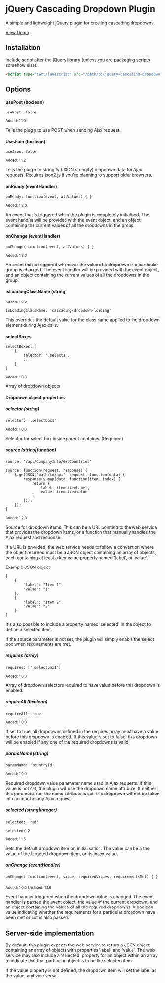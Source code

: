 # jQuery Cascading Dropdown Plugin

A simple and lighweight jQuery plugin for creating cascading dropdowns. 

[View Demo](http://dnasir.com/github/jquery-cascading-dropdown/demo.html)

## Installation

Include script after the jQuery library (unless you are packaging scripts somehow else):

```html
<script type="text/javascript" src="/path/to/jquery-cascading-dropdown.js"></script>
```

## Options

#### usePost (boolean)

    usePost: false

<sub>Added: 1.1.0</sub>

Tells the plugin to use POST when sending Ajax request.

#### UseJson (boolean)

    useJson: false

<sub>Added: 1.1.2</sub>

Tells the plugin to stringify (JSON.stringify) dropdown data for Ajax requests. Requires 
[json2.js](https://github.com/douglascrockford/JSON-js) if you're planning to support older browsers.

#### onReady (eventHandler)

    onReady: function(event, allValues) { }

<sub>Added: 1.2.0</sub>

An event that is triggered when the plugin is completely initialised. The event handler will be provided with the event object, and an object containing the current values of all the dropdowns in the group.

#### onChange (eventHandler)

    onChange: function(event, allValues) { }

<sub>Added: 1.2.0</sub>

An event that is triggered whenever the value of a dropdown in a particular group is changed. The event handler will be provided with the event object, and an object containing the current values of all the dropdowns in the group.

#### isLoadingClassName (string)

<sub>Added: 1.2.2</sub>

    isLoadingClassName: 'cascading-dropdown-loading'

This overrides the default value for the class name applied to the dropdown element during Ajax calls.

#### selectBoxes

    selectBoxes: [
        {
            selector: '.select1',
            ...
        }
    ]

<sub>Added: 1.0.0</sub>

Array of dropdown objects

#### Dropdown object properties

##### selector (string)

    selector: '.selectbox1'

<sub>Added: 1.0.0</sub>

Selector for select box inside parent container. (Required)

##### source (string|function)

    source: '/api/CompanyInfo/GetCountries'

    source: function(request, response) {
        $.getJSON('path/to/api', request, function(data) {
            response($.map(data, function(item, index) {
                return {
                    label: item.itemLabel,
                    value: item.itemValue
                }
            }));
        });
    }

<sub>Added: 1.2.0</sub>

Source for dropdown items. This can be a URL pointing to the web service that provides the dropdown items, or a function that manually handles the Ajax request and response.

If a URL is provided, the web service needs to follow a convention where the object returned must be a JSON object containing an array of objects, each containing at least a key-value property named 'label', or 'value'.

Example JSON object

    [
        {
            "label": "Item 1",
            "value": "1"
        },
        {
            "label": "Item 2",
            "value": "2"
        }
    ]

It's also possible to include a property named 'selected' in the object to define a selected item.

If the source parameter is not set, the plugin will simply enable the select box when requirements are met.

##### requires (array)

    requires: ['.selectbox1']

<sub>Added: 1.0.0</sub>

Array of dropdown selectors required to have value before this dropdown is enabled.

##### requireAll (boolean)

    requireAll: true

<sub>Added: 1.0.0</sub>

If set to true, all dropdowns defined in the requires array must have a value before this dropdown is enabled.
If this value is set to false, this dropdown will be enabled if any one of the required dropdowns is valid.

##### paramName (string)

    paramName: 'countryId'

<sub>Added: 1.0.0</sub>

Required dropdown value parameter name used in Ajax requests. If this value is not set, the plugin will use the dropdown name attribute. If neither this parameter nor the name attribute is set, this dropdown will not be taken into account in any Ajax request.

##### selected (string|integer)

    selected: 'red'

    selected: 2

<sub>Added: 1.1.5</sub>

Sets the default dropdown item on initialisation. The value can be a the value of the targeted dropdown item, or its index value. 

##### onChange (eventHandler)

    onChange: function(event, value, requiredValues, requirementsMet) { }

<sub>Added: 1.0.0</sub>
<sub>Updated: 1.1.6</sub>

Event handler triggered when the dropdown value is changed. The event handler is passed the event object, the value of the current dropdown, and an object containing the values of all the required dropdowns. A boolean value indicating whether the requirements for a particular dropdown have been met or not is also passed.

## Server-side implementation

By default, this plugin expects the web service to return a JSON object containing an array of objects with properties 'label' and 'value'. The web service may also include a 'selected' property for an object within an array to indicate that that particular object is to be the selected item.

If the value property is not defined, the dropdown item will set the label as the value, and vice versa.
